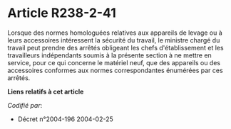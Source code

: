 # Article R238-2-41

Lorsque des normes homologuées relatives aux appareils de levage ou à leurs accessoires intéressent la sécurité du travail,
le ministre chargé du travail peut prendre des arrêtés obligeant les chefs d'établissement et les travailleurs indépendants
soumis à la présente section à ne mettre en service, pour ce qui concerne le matériel neuf, que des appareils ou des
accessoires conformes aux normes correspondantes énumérées par ces arrêtés.

**Liens relatifs à cet article**

_Codifié par_:

  - Décret n°2004-196 2004-02-25
